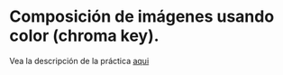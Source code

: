 # Composición de imágenes usando color (chroma key).

Vea la descripción de la práctica [aqui](https://docs.google.com/document/d/13tJ5_ynfuh1VYu_Ua2vzmwLWrtpWyiC-xPznnlbxbs8/edit?usp=sharing)
